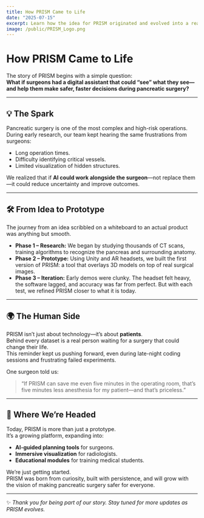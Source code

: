 ```yaml
---
title: How PRISM Came to Life
date: "2025-07-15"
excerpt: Learn how the idea for PRISM originated and evolved into a real product.
image: /public/PRISM_Logo.png
---
```


# How PRISM Came to Life

The story of PRISM begins with a simple question:  
**What if surgeons had a digital assistant that could “see” what they see—  
and help them make safer, faster decisions during pancreatic surgery?**

---

## 💡 The Spark

Pancreatic surgery is one of the most complex and high-risk operations.  
During early research, our team kept hearing the same frustrations from surgeons:  
- Long operation times.  
- Difficulty identifying critical vessels.  
- Limited visualization of hidden structures.  

We realized that if **AI could work alongside the surgeon**—not replace them—it could reduce uncertainty and improve outcomes.

---

## 🛠️ From Idea to Prototype

The journey from an idea scribbled on a whiteboard to an actual product was anything but smooth.  

- **Phase 1 – Research:** We began by studying thousands of CT scans, training algorithms to recognize the pancreas and surrounding anatomy.  
- **Phase 2 – Prototype:** Using Unity and AR headsets, we built the first version of PRISM: a tool that overlays 3D models on top of real surgical images.  
- **Phase 3 – Iteration:** Early demos were clunky. The headset felt heavy, the software lagged, and accuracy was far from perfect. But with each test, we refined PRISM closer to what it is today.  

---

## 🌍 The Human Side

PRISM isn’t just about technology—it’s about **patients**.  
Behind every dataset is a real person waiting for a surgery that could change their life.  
This reminder kept us pushing forward, even during late-night coding sessions and frustrating failed experiments.  

One surgeon told us:  
> “If PRISM can save me even five minutes in the operating room, that’s five minutes less anesthesia for my patient—and that’s priceless.”

---

## 🚀 Where We’re Headed

Today, PRISM is more than just a prototype.  
It’s a growing platform, expanding into:  
- **AI-guided planning tools** for surgeons.  
- **Immersive visualization** for radiologists.  
- **Educational modules** for training medical students.  

We’re just getting started.  
PRISM was born from curiosity, built with persistence, and will grow with the vision of making pancreatic surgery safer for everyone.

---

✨ *Thank you for being part of our story. Stay tuned for more updates as PRISM evolves.*
